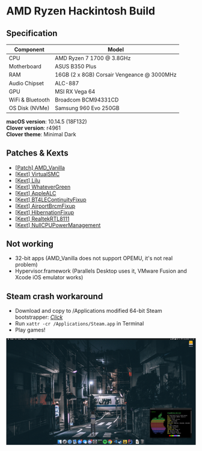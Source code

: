 # AMD Ryzen Hackintosh Build

## Specification
| **Component** | **Model** |
| ------------- | --------- |
| CPU | AMD Ryzen 7 1700 @ 3.8GHz |
| Motherboard | ASUS B350 Plus |
| RAM | 16GB (2 x 8GB) Corsair Vengeance @ 3000MHz |
| Audio Chipset | ALC-887 |
| GPU | MSI RX Vega 64 |
| WiFi & Bluetooth | Broadcom BCM94331CD |
| OS Disk (NVMe) | Samsung 960 Evo 250GB |

**macOS version**: 10.14.5 (18F132)  
**Clover version**: r4961  
**Clover theme**: Minimal Dark  

## Patches & Kexts
 - [[Patch] AMD_Vanilla](https://github.com/AMD-OSX/AMD_Vanilla)
 - [[Kext] VirtualSMC](https://github.com/acidanthera/VirtualSMC)
 - [[Kext] Lilu](https://github.com/acidanthera/Lilu)
 - [[Kext] WhateverGreen](https://github.com/acidanthera/WhateverGreen)
 - [[Kext] AppleALC](https://github.com/acidanthera/AppleALC)
 - [[Kext] BT4LEContinuityFixup](https://github.com/acidanthera/BT4LEContiunityFixup)
 - [[Kext] AirportBrcmFixup](https://github.com/acidanthera/AirportBrcmFixup)
 - [[Kext] HibernationFixup](https://github.com/acidanthera/HibernationFixup)
 - [[Kext] RealtekRTL8111](https://bitbucket.org/RehabMan/os-x-realtek-network/downloads/)
 - [[Kext] NullCPUPowerManagement](https://www.tonymacx86.com/resources/nullcpupowermanagement.268/)  

## Not working
 - 32-bit apps (AMD_Vanilla does not support OPEMU, it's not real problem)
 - Hypervisor.framework (Parallels Desktop uses it, VMware Fusion and Xcode iOS emulator works)

## Steam crash workaround
 - Download and copy to /Applications modified 64-bit Steam bootstrapper: [*Click*](/Steam_64bit.zip?raw=true)  
 - Run `xattr -cr /Applications/Steam.app` in Terminal  
 - Play games!  

![Screenshot](/screenshot.png?raw=true)
